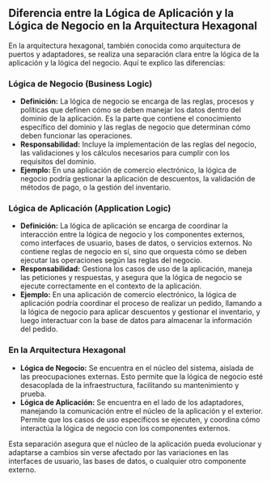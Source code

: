 ## Diferencia entre la Lógica de Aplicación y la Lógica de Negocio en la Arquitectura Hexagonal

En la arquitectura hexagonal, también conocida como arquitectura de puertos y adaptadores, se realiza una separación clara entre la lógica de la aplicación y la lógica del negocio. Aquí te explico las diferencias:

### Lógica de Negocio (Business Logic)
- **Definición:** La lógica de negocio se encarga de las reglas, procesos y políticas que definen cómo se deben manejar los datos dentro del dominio de la aplicación. Es la parte que contiene el conocimiento específico del dominio y las reglas de negocio que determinan cómo deben funcionar las operaciones.
- **Responsabilidad:** Incluye la implementación de las reglas del negocio, las validaciones y los cálculos necesarios para cumplir con los requisitos del dominio.
- **Ejemplo:** En una aplicación de comercio electrónico, la lógica de negocio podría gestionar la aplicación de descuentos, la validación de métodos de pago, o la gestión del inventario.

### Lógica de Aplicación (Application Logic)
- **Definición:** La lógica de aplicación se encarga de coordinar la interacción entre la lógica de negocio y los componentes externos, como interfaces de usuario, bases de datos, o servicios externos. No contiene reglas de negocio en sí, sino que orquesta cómo se deben ejecutar las operaciones según las reglas del negocio.
- **Responsabilidad:** Gestiona los casos de uso de la aplicación, maneja las peticiones y respuestas, y asegura que la lógica de negocio se ejecute correctamente en el contexto de la aplicación.
- **Ejemplo:** En una aplicación de comercio electrónico, la lógica de aplicación podría coordinar el proceso de realizar un pedido, llamando a la lógica de negocio para aplicar descuentos y gestionar el inventario, y luego interactuar con la base de datos para almacenar la información del pedido.

### En la Arquitectura Hexagonal
- **Lógica de Negocio:** Se encuentra en el núcleo del sistema, aislada de las preocupaciones externas. Esto permite que la lógica de negocio esté desacoplada de la infraestructura, facilitando su mantenimiento y prueba.
- **Lógica de Aplicación:** Se encuentra en el lado de los adaptadores, manejando la comunicación entre el núcleo de la aplicación y el exterior. Permite que los casos de uso específicos se ejecuten, y coordina cómo interactúa la lógica de negocio con los componentes externos.

Esta separación asegura que el núcleo de la aplicación pueda evolucionar y adaptarse a cambios sin verse afectado por las variaciones en las interfaces de usuario, las bases de datos, o cualquier otro componente externo.
